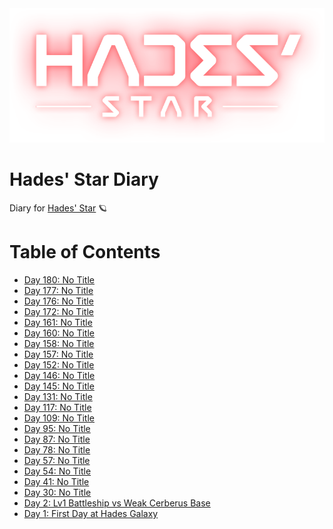<div align='center'>
  <img src='./assets/logo.png' alt='logo'>
</div>

# Hades' Star Diary
Diary for [Hades' Star](https://store.steampowered.com/app/755800) :ringed_planet:

# Table of Contents
- [Day 180: No Title](./articles/20201225.md)
- [Day 177: No Title](./articles/20201222.md)
- [Day 176: No Title](./articles/20201221.md)
- [Day 172: No Title](./articles/20201217.md)
- [Day 161: No Title](./articles/20201206.md)
- [Day 160: No Title](./articles/20201205.md)
- [Day 158: No Title](./articles/20201203.md)
- [Day 157: No Title](./articles/20201202.md)
- [Day 152: No Title](./articles/20201127.md)
- [Day 146: No Title](./articles/20201121.md)
- [Day 145: No Title](./articles/20201120.md)
- [Day 131: No Title](./articles/20201106.md)
- [Day 117: No Title](./articles/20201023.md)
- [Day 109: No Title](./articles/20201015.md)
- [Day 95: No Title](./articles/20201001.md)
- [Day 87: No Title](./articles/20200923.md)
- [Day 78: No Title](./articles/20200914.md)
- [Day 57: No Title](./articles/20200824.md)
- [Day 54: No Title](./articles/20200821.md)
- [Day 41: No Title](./articles/20200808.md)
- [Day 30: No Title](./articles/20200728.md)
- [Day 2: Lv1 Battleship vs Weak Cerberus Base](./articles/20200630_Lv1_Battleship_vs_Weak_Cerberus_Base.md)
- [Day 1: First Day at Hades Galaxy](./articles/20200629_First_Day_at_Hades_Galaxy.md)
